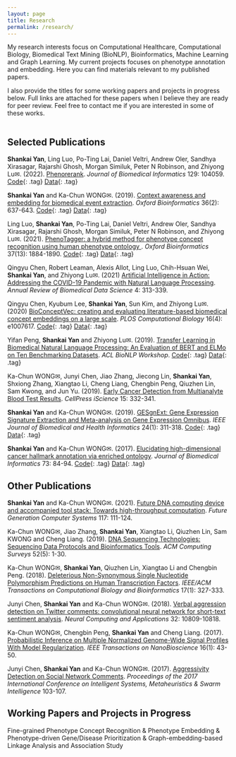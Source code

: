 ```yaml
---
layout: page
title: Research
permalink: /research/
---
```


My research interests focus on Computational Healthcare, Computational Biology, Biomedical Text Mining (BioNLP), Bioinformatics, Machine Learning and Graph Learning. My current projects focuses on phenotype annotation and embedding. Here you can find materials relevant to my published papers.

I also provide the titles for some working papers and projects in progress below. Full links are attached for these papers when I believe they are ready for peer review. Feel free to contact me if you are interested in some of these works.

<hr style="clear:both;visibility: hidden;" />


## Selected Publications

**Shankai Yan**, Ling Luo, Po-Ting Lai, Daniel Veltri, Andrew Oler, Sandhya Xirasagar, Rajarshi Ghosh, Morgan Similuk, Peter N Robinson, and Zhiyong Lu✉. (2022). [Phenorerank](https://doi.org/10.1016/j.jbi.2022.104059). *Journal of Biomedical Informatics* 129: 104059. [Code](https://github.com/ncbi-nlp/PhenoRerank){: .tag} [Data](https://data.mendeley.com/datasets/v4t59p8w4z){: .tag}

**Shankai Yan** and Ka-Chun WONG✉. (2019). [Context awareness and embedding for biomedical event extraction](https://doi.org/10.1093/bioinformatics/btz607). *Oxford Bioinformatics* 36(2): 637-643. [Code](https://github.com/cskyan/evntextrc){: .tag} [Data](https://data.mendeley.com/datasets/mr39zgc7y5){: .tag}

Ling Luo, **Shankai Yan**, Po-Ting Lai, Daniel Veltri, Andrew Oler, Sandhya Xirasagar, Rajarshi Ghosh, Morgan Similuk, Peter N Robinson, and Zhiyong Lu✉. (2021). [PhenoTagger: a hybrid method for phenotype concept recognition using human phenotype ontology
](https://doi.org/10.1093/bioinformatics/btab019). *Oxford Bioinformatics* 37(13): 1884-1890. [Code](https://github.com/ncbi-nlp/PhenoTagger){: .tag} [Data](https://github.com/ncbi-nlp/PhenoTagger#data-and-model-preparation){: .tag}

Qingyu Chen, Robert Leaman, Alexis Allot, Ling Luo, Chih-Hsuan Wei, **Shankai Yan**, and Zhiyong Lu✉. (2021) [Artificial Intelligence in Action: Addressing the COVID-19 Pandemic with Natural Language Processing](https://doi.org/10.1146/annurev-biodatasci-021821-061045). *Annual Review of Biomedical Data Science* 4: 313-339.

Qingyu Chen, Kyubum Lee, **Shankai Yan**, Sun Kim, and Zhiyong Lu✉. (2020) [BioConceptVec: creating and evaluating literature-based biomedical concept embeddings on a large scale](https://doi.org/10.1371/journal.pcbi.1007617). *PLOS Computational Biology* 16(4): e1007617. [Code](https://github.com/ncbi-nlp/BioConceptVec){: .tag} [Data](https://github.com/ncbi/BioConceptVec#bioconceptvec-embeddings-and-concept-files){: .tag}

Yifan Peng, **Shankai Yan** and Zhiyong Lu✉. (2019). [Transfer Learning in Biomedical Natural Language Processing: An Evaluation of BERT and ELMo on Ten Benchmarking Datasets](https://arxiv.org/abs/1906.05474). *ACL BioNLP Workshop*. [Code](https://github.com/ncbi-nlp/NCBI_BERT){: .tag} [Data](https://github.com/ncbi-nlp/BLUE_Benchmark){: .tag}

Ka-Chun WONG✉, Junyi Chen, Jiao Zhang, Jiecong Lin, **Shankai Yan**, Shxiong Zhang, Xiangtao Li, Cheng Liang, Chengbin Peng, Qiuzhen Lin, Sam Kwong, and Jun Yu. (2019). [Early Cancer Detection from Multianalyte Blood Test Results](https://doi.org/10.1016/j.isci.2019.04.035). *CellPress iScience* 15: 332-341.

**Shankai Yan** and Ka-Chun WONG✉. (2019). [GESgnExt: Gene Expression Signature Extraction and Meta-analysis on Gene Expression Omnibus](https://doi.org/10.1109/JBHI.2019.2896144). *IEEE Journal of Biomedical and Health Informatics* 24(1): 311-318. [Code](https://github.com/cskyan/gesgnext){: .tag} [Data](https://data.mendeley.com/datasets/y7gnb79gfb){: .tag}

**Shankai Yan** and Ka-Chun WONG✉. (2017). [Elucidating high-dimensional cancer hallmark annotation via enriched ontology](https://doi.org/10.1016/j.jbi.2017.07.011). *Journal of Biomedical Informatics* 73: 84-94. [Code](https://github.com/cskyan/chmannot){: .tag} [Data](https://data.mendeley.com/datasets/s9m6tzcv9d){: .tag}


## Other Publications
**Shankai Yan** and Ka-Chun WONG✉. (2021). [Future DNA computing device and accompanied tool stack: Towards high-throughput computation](https://doi.org/10.1016/j.future.2020.10.038). *Future Generation Computer Systems* 117: 111-124.

Ka-Chun WONG✉, Jiao Zhang, **Shankai Yan**, Xiangtao Li, Qiuzhen Lin, Sam KWONG and Cheng Liang. (2019). [DNA Sequencing Technologies: Sequencing Data Protocols and Bioinformatics Tools](https://doi.org/10.1145/3340286). *ACM Computing Surveys* 52(5): 1-30.

Ka-Chun WONG✉, **Shankai Yan**, Qiuzhen Lin, Xiangtao Li and Chengbin Peng. (2018). [Deleterious Non-Synonymous Single Nucleotide Polymorphism Predictions on Human Transcription Factors](https://doi.org/10.1109/TCBB.2018.2882548). *IEEE/ACM Transactions on Computational Biology and Bioinformatics* 17(1): 327-333.

Junyi Chen, **Shankai Yan** and Ka-Chun WONG✉. (2018). [Verbal aggression detection on Twitter comments: convolutional neural network for short-text sentiment analysis](https://doi.org/10.1007/s00521-018-3442-0). *Neural Computing and Applications* 32: 10809-10818.

Ka-Chun WONG✉, Chengbin Peng, **Shankai Yan** and Cheng Liang. (2017). [Probabilistic Inference on Multiple Normalized Genome-Wide Signal Profiles With Model Regularization](https://doi.org/10.1109/TNB.2016.2631406). *IEEE Transactions on NanoBioscience* 16(1): 43-50.

Junyi Chen, **Shankai Yan** and Ka-Chun WONG✉. (2017). [Aggressivity Detection on Social Network Comments](https://doi.org/10.1145/3059336.3059348). *Proceedings of the 2017 International Conference on Intelligent Systems, Metaheuristics & Swarm Intelligence* 103-107.


## Working Papers and Projects in Progress
Fine-grained Phenotype Concept Recognition & Phenotype Embedding & Phenotype-driven Gene/Disease Prioritization & Graph-embedding-based Linkage Analysis and Association Study
